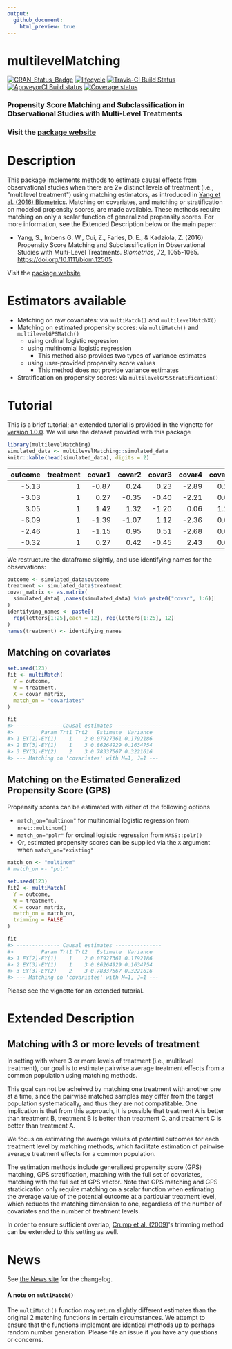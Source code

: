 ```yaml
---
output:
  github_document:
    html_preview: true
---
```


<!-- rmarkdown v1 -->

<!-- README.md is generated from README.Rmd. Please edit that file -->



# multilevelMatching

[![CRAN_Status_Badge](http://www.r-pkg.org/badges/version/multilevelMatching)](https://cran.r-project.org/package=multilevelMatching)
[![lifecycle](https://img.shields.io/badge/lifecycle-maturing-blue.svg)](https://www.tidyverse.org/lifecycle/#maturing)
[![Travis-CI Build Status](https://travis-ci.org/shuyang1987/multilevelMatching.svg?branch=master)](https://travis-ci.org/shuyang1987/multilevelMatching)
[![AppveyorCI Build status](https://ci.appveyor.com/api/projects/status/eu7vlcbu2j854cdo?svg=true)](https://ci.appveyor.com/project/BarkleyBG/multilevelmatching-3hh85)
[![Coverage status](https://codecov.io/gh/shuyang1987/multilevelMatching/branch/master/graph/badge.svg)](https://codecov.io/github/shuyang1987/multilevelMatching?branch=master)

### Propensity Score Matching and Subclassification in Observational Studies with Multi-Level Treatments 

### Visit the [package website](https://shuyang1987.github.io/multilevelMatching/)


# Description


This package implements methods to estimate causal effects from observational studies when there are 2+ distinct levels of treatment (i.e., "multilevel treatment") using matching estimators, as introduced in [Yang et al. (2016) Biometrics](https://doi.org/10.1111/biom.12505). Matching on covariates, and matching or stratification on modeled propensity scores, are made available. These methods require matching on only a scalar function of generalized propensity scores. For more information, see the Extended Description below or the main paper:

  - Yang, S., Imbens G. W., Cui, Z., Faries, D. E., & Kadziola, Z. (2016) Propensity Score Matching and Subclassification in Observational Studies with Multi-Level Treatments. *Biometrics*, 72, 1055-1065. https://doi.org/10.1111/biom.12505
  
    
Visit the [package website](https://shuyang1987.github.io/multilevelMatching/)


# Estimators available

- Matching on raw covariates: via `multiMatch()` and `multilevelMatchX()`
- Matching on estimated propensity scores: via `multiMatch()` and `multilevelGPSMatch()`
  - using ordinal logistic regression
  - using multinomial logistic regression
     - This method also provides two types of variance estimates
  - using user-provided propensity score values
     - This method does not provide variance estimates
- Stratification on propensity scores: via `multilevelGPSStratification()`

# Tutorial

This is a brief tutorial; an extended tutorial is provided in the vignette for [version 1.0.0](https://github.com/shuyang1987/multilevelMatching/releases/tag/v1.0.0).
We will use the dataset provided with this package


```r
library(multilevelMatching)
simulated_data <- multilevelMatching::simulated_data
knitr::kable(head(simulated_data), digits = 2)
```



| outcome| treatment| covar1| covar2| covar3| covar4| covar5| covar6|
|-------:|---------:|------:|------:|------:|------:|------:|------:|
|   -5.13|         1|  -0.87|   0.24|   0.23|  -2.89|   0.21|      0|
|   -3.03|         1|   0.27|  -0.35|  -0.40|  -2.21|   0.07|      1|
|    3.05|         1|   1.42|   1.32|  -1.20|   0.06|   1.26|      1|
|   -6.09|         1|  -1.39|  -1.07|   1.12|  -2.36|   0.00|      0|
|   -2.46|         1|  -1.15|   0.95|   0.51|  -2.68|   0.07|      0|
|   -0.32|         1|   0.27|   0.42|  -0.45|   2.43|   0.60|      0|

We restructure the dataframe slightly, and use identifying names for the observations:


```r
outcome <- simulated_data$outcome
treatment <- simulated_data$treatment
covar_matrix <- as.matrix(
  simulated_data[ ,names(simulated_data) %in% paste0("covar", 1:6)]
)
identifying_names <- paste0(
  rep(letters[1:25],each = 12), rep(letters[1:25], 12)
)
names(treatment) <- identifying_names
```

## Matching on covariates


```r
set.seed(123)
fit <- multiMatch(
  Y = outcome,
  W = treatment,
  X = covar_matrix,
  match_on = "covariates"
)

fit
#> -------------- Causal estimates ---------------
#>         Param Trt1 Trt2   Estimate  Variance
#> 1 EY(2)-EY(1)    1    2 0.07927361 0.1792186
#> 2 EY(3)-EY(1)    1    3 0.86264929 0.1634754
#> 3 EY(3)-EY(2)    2    3 0.78337567 0.3221616
#> --- Matching on 'covariates' with M=1, J=1 ---
```

## Matching on the Estimated Generalized Propensity Score (GPS)

Propensity scores can be estimated with either of the following options

  - `match_on="multinom"` for multinomial logistic regression from `nnet::multinom()`
  - `match_on="polr"` for ordinal logistic regression from `MASS::polr()`
  - Or, estimated propensity scores can be supplied via the `X` argument when `match_on="existing"`
  

```r
match_on <- "multinom"
# match_on <- "polr" 

set.seed(123)
fit2 <- multiMatch(
  Y = outcome,
  W = treatment,
  X = covar_matrix,
  match_on = match_on,
  trimming = FALSE
)

fit
#> -------------- Causal estimates ---------------
#>         Param Trt1 Trt2   Estimate  Variance
#> 1 EY(2)-EY(1)    1    2 0.07927361 0.1792186
#> 2 EY(3)-EY(1)    1    3 0.86264929 0.1634754
#> 3 EY(3)-EY(2)    2    3 0.78337567 0.3221616
#> --- Matching on 'covariates' with M=1, J=1 ---
```


Please see the vignette for an extended tutorial.

# Extended Description

## Matching with 3 or more levels of treatment

In setting with where 3 or more levels of treatment (i.e., multilevel treatment), our goal is to estimate pairwise average treatment effects from a common population using matching methods.

This goal can not be acheived by matching one treatment with another one at a time, since the pairwise matched samples may differ from the target population systematically, and thus they are not compatitable. One implication is that from this approach, it is possible that treatment A is better than treatment B, treatment B is better than treatment C, and treatment C is better than treatment A. 

We focus on estimating the average values of potential outcomes for each treatment level by matching methods, which facilitate estimation of pairwise average treatment effects for a common population.

The estimation methods include generalized propensity score (GPS) matching, GPS stratification, matching with the full set of covariates, matching with the full set of GPS vector. Note that GPS matching and GPS straticication only require matching on a scalar function when estimating the average value of the potential outcome at a particular treatment level, which reduces the matching dimension to one, regardless of the number of covariates and the number of treatment levels. 

In order to ensure sufficient overlap, [Crump et al. (2009)](https://doi.org/10.1093/biomet/asn055)'s trimming method can be extended to this setting as well. 


# News

See [the News site](https://shuyang1987.github.io/multilevelMatching/news/index.html) for the changelog.

#### A note on `multiMatch()`

The `multiMatch()` function may return slightly different estimates than the original 2 matching functions in certain circumstances. We attempt to ensure that the functions implement are identical methods up to perhaps random number generation. Please file an issue if you have any questions or concerns.
